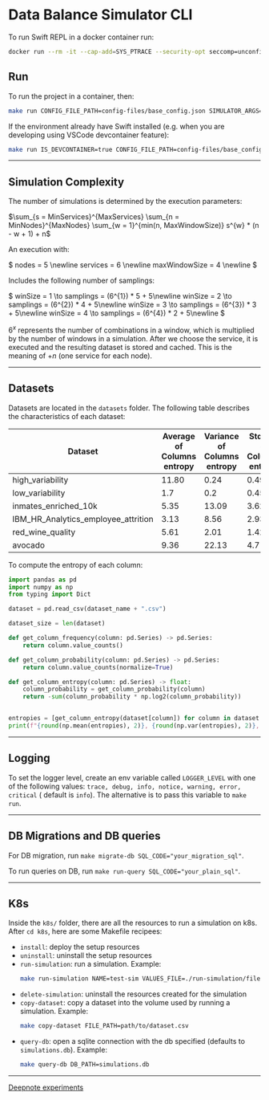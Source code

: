 # Data Balance Simulator CLI

To run Swift REPL in a docker container run:

```bash
docker run --rm -it --cap-add=SYS_PTRACE --security-opt seccomp=unconfined swift:5.10.1 swift repl
```

## Run

To run the project in a container, then:

```bash
make run CONFIG_FILE_PATH=config-files/base_config.json SIMULATOR_ARGS=[...]
```

If the environment already have Swift installed (e.g. when you are developing using VSCode devcontainer feature):

```bash
make run IS_DEVCONTAINER=true CONFIG_FILE_PATH=config-files/base_config.json SIMULATOR_ARGS=[...]
```

---

## Simulation Complexity

The number of simulations is determined by the execution parameters:

$\sum_{s = MinServices}^{MaxServices} \sum_{n = MinNodes}^{MaxNodes} \sum_{w = 1}^{min(n, MaxWindowSize)} s^{w} * (n - w + 1) + n$

An execution with:

$
    nodes = 5 \newline
    services = 6 \newline
    maxWindowSize = 4 \newline
$

Includes the following number of samplings:

$
    winSize = 1 \to
    samplings = (6^{1}) * 5 + 5\newline
    winSize = 2 \to
    samplings = (6^{2}) * 4 + 5\newline
    winSize = 3 \to
    samplings = (6^{3}) * 3 + 5\newline
    winSize = 4 \to
    samplings = (6^{4}) * 2 + 5\newline
$

$6^{x}$ represents the number of combinations in a window, which is multiplied by the number of windows in a simulation. After we choose the service, it is executed and the resulting dataset is stored and cached. This is the meaning of $+ n$ (one service for each node).

---

## Datasets

Datasets are located in the `datasets` folder. The following table describes the characteristics of each dataset:

| Dataset | Average of Columns entropy | Variance of Columns entropy | Std Dev of Columns entropy |
|---------|----------------------------|-----------------------------|----------------------------|
| high_variability | 11.80 | 0.24 | 0.49 |
| low_variability | 1.7 | 0.2 | 0.45 |
| inmates_enriched_10k | 5.35 | 13.09 | 3.62 |
| IBM_HR_Analytics_employee_attrition | 3.13 | 8.56 | 2.93 |
| red_wine_quality | 5.61 | 2.01 | 1.42 |
| avocado | 9.36 | 22.13 | 4.7 |

To compute the entropy of each column:

```python
import pandas as pd
import numpy as np
from typing import Dict

dataset = pd.read_csv(dataset_name + ".csv")

dataset_size = len(dataset)

def get_column_frequency(column: pd.Series) -> pd.Series:
    return column.value_counts()

def get_column_probability(column: pd.Series) -> pd.Series:
    return column.value_counts(normalize=True)

def get_column_entropy(column: pd.Series) -> float:
    column_probability = get_column_probability(column)
    return -sum(column_probability * np.log2(column_probability))


entropies = [get_column_entropy(dataset[column]) for column in dataset.columns ]
print(f"{round(np.mean(entropies), 2)}, {round(np.var(entropies), 2)}, {round(np.std(entropies), 2)}")
```

---

## Logging

To set the logger level, create an env variable called `LOGGER_LEVEL` with one of the following values: `trace, debug, info, notice, warning, error, critical` ( default is `info`). The alternative is to pass this variable to `make run`.

---

## DB Migrations and DB queries

For DB migration, run `make migrate-db SQL_CODE="your_migration_sql"`.

To run queries on DB, run `make run-query SQL_CODE="your_plain_sql"`.

---

## K8s

Inside the `k8s/` folder, there are all the resources to run a simulation on k8s. After `cd k8s`, here are some Makefile recipees:

- `install`: deploy the setup resources 
- `uninstall`: uninstall the setup resources
- `run-simulation`: run a simulation. Example:
    ```bash
    make run-simulation NAME=test-sim VALUES_FILE=./run-simulation/files/base-params.yaml`
    ```
- `delete-simulation`: uninstall the resources created for the simulation
- `copy-dataset`: copy a dataset into the volume used by running a simulation. Example:
    ```bash
    make copy-dataset FILE_PATH=path/to/dataset.csv
    ```
- `query-db`: open a sqlite connection with the db specified (defaults to `simulations.db`). Example:
    ```bash
    make query-db DB_PATH=simulations.db
    ```

---

[Deepnote experiments](https://deepnote.com/workspace/test-efaa-1feb6c70-6750-4e6b-8afd-854661b4e01a/project/Dataset-generation-17111468-e773-4c18-b5d3-b951c564e2bc/notebook/a0b70c155f2e4a4db16548fdf4ff4ddf)